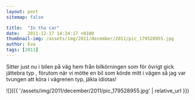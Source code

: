 ```yaml
---
layout: post
sitemap: false

title:  "In tha car"
date:   2011-12-17 14:24:17 +0100
thumbnail-img: /assets/img/2011/december/2011/pic_179528955.jpg
author: Eva
tags: [2011]
---
```


Sitter just nu i bilen på väg hem från bilkörningen som för övrigt gick jättebra typ , förutom när vi mötte en bil som körde mitt i vägen så jag var tvungen att köra i vägrenen typ, jäkla idiotas!

![]({{ '/assets/img/2011/december/2011/pic_179528955.jpg'  | relative_url }})

